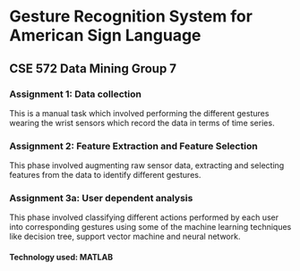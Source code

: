 # Gesture Recognition System for American Sign Language

## CSE 572 Data Mining Group 7

### Assignment 1: Data collection
This is a manual task which involved performing the different gestures wearing the wrist sensors which record the data in terms of time series.
### Assignment 2: Feature Extraction and Feature Selection
This phase involved augmenting raw sensor data, extracting and selecting features from the data to identify different gestures.
### Assignment 3a: User dependent analysis
This phase involved classifying different actions performed by each user into corresponding gestures using some of the machine learning techniques like decision tree, support vector machine and neural network.

#### Technology used: MATLAB
